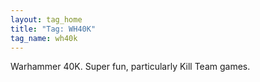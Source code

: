 ```yaml
---
layout: tag_home
title: "Tag: WH40K"
tag_name: wh40k
---
```


Warhammer 40K. Super fun, particularly Kill Team games.

